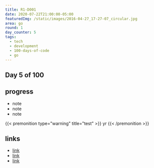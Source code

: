 ```yaml
---
title: R1-D001
date: 2020-07-22T21:00:00-05:00
featuredImg: /static/images/2016-04-27_17-27-07_circular.jpg
area: go
round: 1
day_counter: 5
tags:
  - tech
  - development
  - 100-days-of-code
  - go
---
```

## Day 5 of 100

## progress

* note
* note
* note

{{< premonition type="warning" title="test" >}}
yr
{{< /premonition >}}

## links

* [link](github.com)
* [link](github.com)
* [link](github.com)